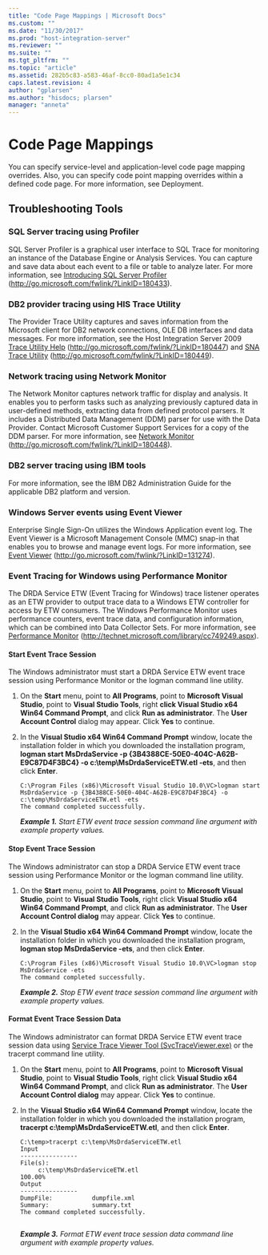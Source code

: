 ```yaml
---
title: "Code Page Mappings | Microsoft Docs"
ms.custom: ""
ms.date: "11/30/2017"
ms.prod: "host-integration-server"
ms.reviewer: ""
ms.suite: ""
ms.tgt_pltfrm: ""
ms.topic: "article"
ms.assetid: 282b5c83-a583-46af-8cc0-80ad1a5e1c34
caps.latest.revision: 4
author: "gplarsen"
ms.author: "hisdocs; plarsen"
manager: "anneta"
---
```

# Code Page Mappings
You can specify service-level and application-level code page mapping overrides. Also, you can specify code point mapping overrides within a defined code page. For more information, see Deployment.  
  
## Troubleshooting Tools  
  
### SQL Server tracing using Profiler  
 SQL Server Profiler is a graphical user interface to SQL Trace for monitoring an instance of the Database Engine or Analysis Services. You can capture and save data about each event to a file or table to analyze later. For more information, see [Introducing SQL Server Profiler](http://go.microsoft.com/fwlink/?LinkID=180433) (http://go.microsoft.com/fwlink/?LinkID=180433).  
  
### DB2 provider tracing using HIS Trace Utility  
 The Provider Trace Utility captures and saves information from the Microsoft client for DB2 network connections, OLE DB interfaces and data messages. For more information, see the Host Integration Server 2009 [Trace Utility Help](http://go.microsoft.com/fwlink/?LinkID=180447) (http://go.microsoft.com/fwlink/?LinkID=180447) and [SNA Trace Utility](http://go.microsoft.com/fwlink/?LinkID=180449) (http://go.microsoft.com/fwlink/?LinkID=180449).  
  
### Network tracing using Network Monitor  
 The Network Monitor captures network traffic for display and analysis. It enables you to perform tasks such as analyzing previously captured data in user-defined methods, extracting data from defined protocol parsers. It includes a Distributed Data Management (DDM) parser for use with the Data Provider. Contact Microsoft Customer Support Services for a copy of the DDM parser. For more information, see [Network Monitor](http://go.microsoft.com/fwlink/?LinkID=180448) (http://go.microsoft.com/fwlink/?LinkID=180448).  
  
### DB2 server tracing using IBM tools  
 For more information, see the IBM DB2 Administration Guide for the applicable DB2 platform and version.  
  
### Windows Server events using Event Viewer  
 Enterprise Single Sign-On utilizes the Windows Application event log. The Event Viewer is a Microsoft Management Console (MMC) snap-in that enables you to browse and manage event logs. For more information, see [Event Viewer](http://go.microsoft.com/fwlink/?LinkID=131274) (http://go.microsoft.com/fwlink/?LinkID=131274).  
  
### Event Tracing for Windows using Performance Monitor  
 The DRDA Service ETW (Event Tracing for Windows) trace listener operates as an ETW provider to output trace data to a Windows ETW controller for access by ETW consumers. The Windows Performance Monitor uses performance counters, event trace data, and configuration information, which can be combined into Data Collector Sets. For more information, see [Performance Monitor](http://technet.microsoft.com/library/cc749249.aspx) (http://technet.microsoft.com/library/cc749249.aspx).  
  
#### Start Event Trace Session  
 The Windows administrator must start a DRDA Service ETW event trace session using Performance Monitor or the logman command line utility.  
  
1.  On the **Start** menu, point to **All Programs**, point to **Microsoft Visual Studio**, point to **Visual Studio Tools**, right **click Visual Studio x64 Win64 Command Prompt**, and click **Run as administrator**. The **User Account Control** dialog may appear. Click **Yes** to continue.  
  
2.  In the **Visual Studio x64 Win64 Command Prompt** window, locate the installation folder in which you downloaded the installation program, **logman start MsDrdaService -p {3B4388CE-50E0-404C-A62B-E9C87D4F3BC4} -o c:\temp\MsDrdaServiceETW.etl -ets**, and then click **Enter**.  
  
    ```  
    C:\Program Files (x86)\Microsoft Visual Studio 10.0\VC>logman start MsDrdaService -p {3B4388CE-50E0-404C-A62B-E9C87D4F3BC4} -o c:\temp\MsDrdaServiceETW.etl -ets  
    The command completed successfully.  
    ```  
  
     ***Example 1.** Start ETW event trace session command line argument with example property values.*  
  
#### Stop Event Trace Session  
 The Windows administrator can stop a DRDA Service ETW event trace session using Performance Monitor or the logman command line utility.  
  
1.  On the **Start** menu, point to **All Programs**, point to **Microsoft Visual Studio**, point to **Visual Studio Tools**, right click **Visual Studio x64 Win64 Command Prompt**, and click **Run as administrator**. The **User Account Control dialog** may appear. Click **Yes** to continue.  
  
2.  In the **Visual Studio x64 Win64 Command Prompt** window, locate the installation folder in which you downloaded the installation program, **logman stop MsDrdaService -ets**, and then click **Enter**.  
  
    ```  
    C:\Program Files (x86)\Microsoft Visual Studio 10.0\VC>logman stop MsDrdaService -ets  
    The command completed successfully.  
    ```  
  
     ***Example 2.** Stop ETW event trace session command line argument with example property values.*  
  
#### Format Event Trace Session Data  
 The Windows administrator can format DRDA Service ETW event trace session data using [Service Trace Viewer Tool (SvcTraceViewer.exe)](https://docs.microsoft.com/en-us/dotnet/framework/wcf/service-trace-viewer-tool-svctraceviewer-exe) or the tracerpt command line utility.  
  
1.  On the **Start** menu, point to **All Programs**, point to **Microsoft Visual Studio**, point to **Visual Studio Tools**, right click **Visual Studio x64 Win64 Command Prompt**, and click **Run as administrator**. The **User Account Control dialog** may appear. Click **Yes** to continue.  
  
2.  In the **Visual Studio x64 Win64 Command Prompt** window, locate the installation folder in which you downloaded the installation program, **tracerpt c:\temp\MsDrdaServiceETW.etl**, and then click **Enter**.  
  
    ```  
    C:\temp>tracerpt c:\temp\MsDrdaServiceETW.etl  
    Input  
    ----------------  
    File(s):  
         c:\temp\MsDrdaServiceETW.etl  
    100.00%  
    Output  
    ----------------  
    DumpFile:           dumpfile.xml  
    Summary:            summary.txt  
    The command completed successfully.  
  
    ```  
  
     ***Example 3.** Format ETW event trace session data command line argument with example property values.*